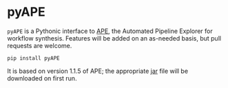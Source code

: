 pyAPE
===============================================================================

`pyAPE` is a Pythonic interface to [APE](https://github.com/sanctuuary/APE), 
the Automated Pipeline Explorer for workflow synthesis. Features will be added 
on an as-needed basis, but pull requests are welcome.

    pip install pyAPE

It is based on version 1.1.5 of APE; the appropriate 
[jar](https://github.com/sanctuuary/APE/releases/download/v1.1.5/APE-1.1.5-executable.jar) 
file will be downloaded on first run.
